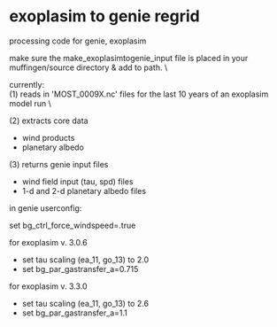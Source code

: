 # exoplasim to genie regrid
processing code for genie, exoplasim

make sure the make_exoplasimtogenie_input file is placed in your muffingen/source directory & add to path. \

currently: \
(1) reads in 'MOST_0009X.nc' files for the last 10 years of an exoplasim model run \

(2) extracts core data 
- wind products
- planetary albedo 

(3) returns genie input files
- wind field input (tau, spd) files
- 1-d and 2-d planetary albedo files

in genie userconfig:

set bg_ctrl_force_windspeed=.true

for exoplasim v. 3.0.6 
  - set tau scaling (ea_11, go_13) to 2.0
  - set bg_par_gastransfer_a=0.715

for exoplasim v. 3.3.0
  - set tau scaling (ea_11, go_13) to 2.6
  - set bg_par_gastransfer_a=1.1
